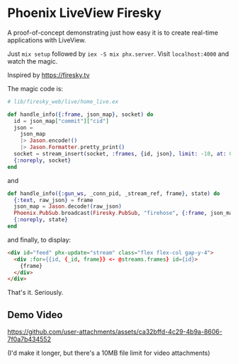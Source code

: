 # Phoenix LiveView Firesky

A proof-of-concept demonstrating just how easy it is to create real-time applications with LiveView.

Just `mix setup` followed by `iex -S mix phx.server`. Visit `localhost:4000` and watch the magic.

Inspired by https://firesky.tv

The magic code is:


```elixir
# lib/firesky_web/live/home_live.ex

def handle_info({:frame, json_map}, socket) do
  id = json_map["commit"]["cid"]
  json =
    json_map
    |> Jason.encode!()
    |> Jason.Formatter.pretty_print()
  socket = stream_insert(socket, :frames, {id, json}, limit: -10, at: 0)
  {:noreply, socket}
end
```

and

```elixir
def handle_info({:gun_ws, _conn_pid, _stream_ref, frame}, state) do
  {:text, raw_json} = frame
  json_map = Jason.decode!(raw_json)
  Phoenix.PubSub.broadcast(Firesky.PubSub, "firehose", {:frame, json_map})
  {:noreply, state}
end
```

and finally, to display:

```html
<div id="feed" phx-update="stream" class="flex flex-col gap-y-4">
  <div :for={{id, {_id, frame}} <- @streams.frames} id={id}>
    {frame}
  </div>
</div>
```

That's it. Seriously.

## Demo Video


https://github.com/user-attachments/assets/ca32bffd-4c29-4b9a-8606-7f0a7b434552

(I'd make it longer, but there's a 10MB file limit for video attachments)

